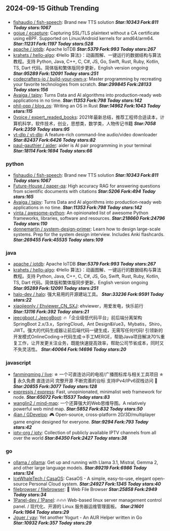 ## 2024-09-15 Github Trending

### 
* [fishaudio / fish-speech](https://github.com/fishaudio/fish-speech): Brand new TTS solution ***Star:10343 Fork:811 Today stars:1067***
* [gojue / ecapture](https://github.com/gojue/ecapture): Capturing SSL/TLS plaintext without a CA certificate using eBPF. Supported on Linux/Android kernels for amd64/arm64. ***Star:11231 Fork:1197 Today stars:528***
* [apache / iotdb](https://github.com/apache/iotdb): Apache IoTDB ***Star:5379 Fork:993 Today stars:267***
* [krahets / hello-algo](https://github.com/krahets/hello-algo): 《Hello 算法》：动画图解、一键运行的数据结构与算法教程。支持 Python, Java, C++, C, C#, JS, Go, Swift, Rust, Ruby, Kotlin, TS, Dart 代码。简体版和繁体版同步更新，English version ongoing ***Star:95289 Fork:12091 Today stars:251***
* [codecrafters-io / build-your-own-x](https://github.com/codecrafters-io/build-your-own-x): Master programming by recreating your favorite technologies from scratch. ***Star:299845 Fork:28133 Today stars:156***
* [Avaiga / taipy](https://github.com/Avaiga/taipy): Turns Data and AI algorithms into production-ready web applications in no time. ***Star:11353 Fork:798 Today stars:142***
* [phil-opp / blog_os](https://github.com/phil-opp/blog_os): Writing an OS in Rust ***Star:14962 Fork:1043 Today stars:115***
* [0voice / expert_readed_books](https://github.com/0voice/expert_readed_books): 2021年最新总结，推荐工程师合适读本，计算机科学，软件技术，创业，思想类，数学类，人物传记书籍 ***Star:7058 Fork:2359 Today stars:95***
* [yt-dlp / yt-dlp](https://github.com/yt-dlp/yt-dlp): A feature-rich command-line audio/video downloader ***Star:82437 Fork:6426 Today stars:82***
* [paul-gauthier / aider](https://github.com/paul-gauthier/aider): aider is AI pair programming in your terminal ***Star:18114 Fork:1694 Today stars:66***

### python
* [fishaudio / fish-speech](https://github.com/fishaudio/fish-speech): Brand new TTS solution ***Star:10343 Fork:811 Today stars:1067***
* [Future-House / paper-qa](https://github.com/Future-House/paper-qa): High accuracy RAG for answering questions from scientific documents with citations ***Star:5206 Fork:494 Today stars:165***
* [Avaiga / taipy](https://github.com/Avaiga/taipy): Turns Data and AI algorithms into production-ready web applications in no time. ***Star:11353 Fork:798 Today stars:142***
* [vinta / awesome-python](https://github.com/vinta/awesome-python): An opinionated list of awesome Python frameworks, libraries, software and resources. ***Star:218660 Fork:24796 Today stars:110***
* [donnemartin / system-design-primer](https://github.com/donnemartin/system-design-primer): Learn how to design large-scale systems. Prep for the system design interview. Includes Anki flashcards. ***Star:269455 Fork:45535 Today stars:109***

### java
* [apache / iotdb](https://github.com/apache/iotdb): Apache IoTDB ***Star:5379 Fork:993 Today stars:267***
* [krahets / hello-algo](https://github.com/krahets/hello-algo): 《Hello 算法》：动画图解、一键运行的数据结构与算法教程。支持 Python, Java, C++, C, C#, JS, Go, Swift, Rust, Ruby, Kotlin, TS, Dart 代码。简体版和繁体版同步更新，English version ongoing ***Star:95289 Fork:12091 Today stars:251***
* [halo-dev / halo](https://github.com/halo-dev/halo): 强大易用的开源建站工具。 ***Star:33236 Fork:9591 Today stars:22***
* [xiaojieonly / Ehviewer_CN_SXJ](https://github.com/xiaojieonly/Ehviewer_CN_SXJ): ehviewer，用爱发电，快乐前行 ***Star:13116 Fork:392 Today stars:21***
* [jeecgboot / JeecgBoot](https://github.com/jeecgboot/JeecgBoot): 🔥「企业级低代码平台」前后端分离架构SpringBoot 2.x/3.x，SpringCloud，Ant Design&Vue3，Mybatis，Shiro，JWT。强大的代码生成器让前后端代码一键生成，无需写任何代码! 引领新的开发模式OnlineCoding->代码生成->手工MERGE，帮助Java项目解决70%重复工作，让开发更关注业务，既能快速提高效率，帮助公司节省成本，同时又不失灵活性。 ***Star:40064 Fork:14696 Today stars:20***

### javascript
* [fanmingming / live](https://github.com/fanmingming/live): ✯ 一个可直连访问的电视/广播图标库与相关工具项目 ✯ 🔕 永久免费 直连访问 完整开源 不断完善的台标 支持IPv4/IPv6双栈访问 🔕 ***Star:20855 Fork:3077 Today stars:128***
* [expressjs / express](https://github.com/expressjs/express): Fast, unopinionated, minimalist web framework for node. ***Star:65072 Fork:15537 Today stars:83***
* [wanglin2 / mind-map](https://github.com/wanglin2/mind-map): 一个还算强大的Web思维导图。A relatively powerful web mind map. ***Star:5852 Fork:832 Today stars:50***
* [4ian / GDevelop](https://github.com/4ian/GDevelop): 🎮 Open-source, cross-platform 2D/3D/multiplayer game engine designed for everyone. ***Star:9294 Fork:793 Today stars:42***
* [iptv-org / iptv](https://github.com/iptv-org/iptv): Collection of publicly available IPTV channels from all over the world ***Star:84350 Fork:2427 Today stars:38***

### go
* [ollama / ollama](https://github.com/ollama/ollama): Get up and running with Llama 3.1, Mistral, Gemma 2, and other large language models. ***Star:89219 Fork:6986 Today stars:124***
* [IceWhaleTech / CasaOS](https://github.com/IceWhaleTech/CasaOS): CasaOS - A simple, easy-to-use, elegant open-source Personal Cloud system. ***Star:24927 Fork:1345 Today stars:40***
* [filebrowser / filebrowser](https://github.com/filebrowser/filebrowser): 📂 Web File Browser ***Star:25858 Fork:2949 Today stars:34***
* [1Panel-dev / 1Panel](https://github.com/1Panel-dev/1Panel): 🔥🔥🔥 Web-based linux server management control panel. / 现代化、开源的 Linux 服务器运维管理面板。 ***Star:21601 Fork:1964 Today stars:29***
* [Jguer / yay](https://github.com/Jguer/yay): Yet another Yogurt - An AUR Helper written in Go ***Star:10932 Fork:357 Today stars:29***
